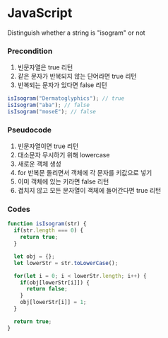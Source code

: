 # JavaScript
Distinguish whether a string is "isogram" or not


### Precondition

1. 빈문자열은 true 리턴
2. 같은 문자가 반복되지 않는 단어라면 true 리턴
3. 반복되는 문자가 있다면 false 리턴



```js
isIsogram("Dermatoglyphics"); // true
isIsogram("aba"); // false
isIsogram("moseE"); // false 
```

### Pseudocode

1. 빈문자열이면 true 리턴
2. 대소문자 무시하기 위해 lowercase
3. 새로운 객체 생성
4. for 반복문 돌리면서 객체에 각 문자를 키값으로 넣기
5. 이미 객체에 있는 키라면 false 리턴
6. 겹치지 않고 모든 문자열이 객체에 들어간다면 true 리턴



### Codes

```js
function isIsogram(str) {
  if(str.length === 0) {
    return true;
  }

  let obj = {};
  let lowerStr = str.toLowerCase();

  for(let i = 0; i < lowerStr.length; i++) {
    if(obj[lowerStr[i]]) {
      return false;
    }
    obj[lowerStr[i]] = 1;
  }

  return true;
}
```
